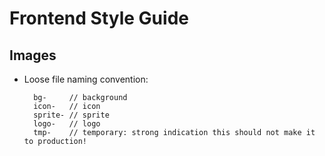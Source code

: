 # Frontend Style Guide

## Images

* Loose file naming convention:

        bg-     // background
        icon-   // icon
        sprite- // sprite
        logo-   // logo
        tmp-    // temporary: strong indication this should not make it to production!
